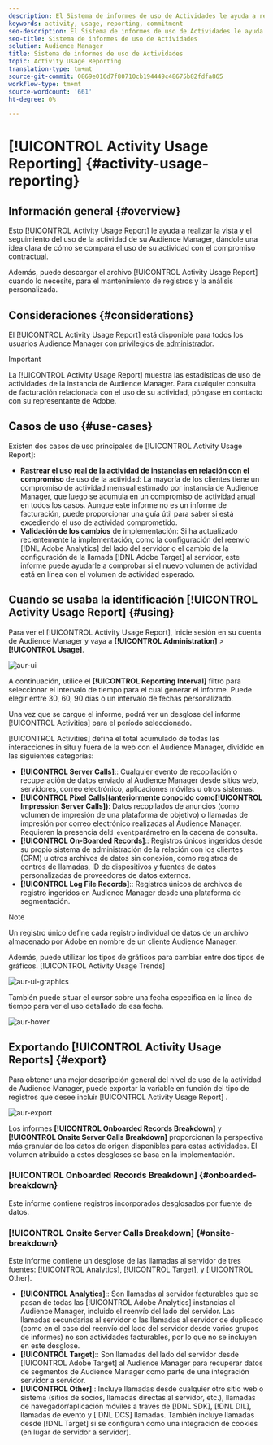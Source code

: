 ```yaml
---
description: El Sistema de informes de uso de Actividades le ayuda a realizar la vista y el seguimiento del uso de actividades para su instancia de Audience Manager, para que pueda comparar el uso real con el compromiso contractual.
keywords: activity, usage, reporting, commitment
seo-description: El Sistema de informes de uso de Actividades le ayuda a realizar la vista y el seguimiento del uso de actividades para su instancia de Audience Manager, para que pueda comparar el uso real con el compromiso contractual.
seo-title: Sistema de informes de uso de Actividades
solution: Audience Manager
title: Sistema de informes de uso de Actividades
topic: Activity Usage Reporting
translation-type: tm+mt
source-git-commit: 0869e016d7f80710cb194449c48675b82fdfa865
workflow-type: tm+mt
source-wordcount: '661'
ht-degree: 0%

---
```



# [!UICONTROL Activity Usage Reporting] {#activity-usage-reporting}

## Información general {#overview}

Esto [!UICONTROL Activity Usage Report] le ayuda a realizar la vista y el seguimiento del uso de la actividad de su Audience Manager, dándole una idea clara de cómo se compara el uso de su actividad con el compromiso contractual.

Además, puede descargar el archivo [!UICONTROL Activity Usage Report] cuando lo necesite, para el mantenimiento de registros y la análisis personalizada.

## Consideraciones {#considerations}

El [!UICONTROL Activity Usage Report] está disponible para todos los usuarios Audience Manager con privilegios [de administrador](edit-account-settings.md).

>[!IMPORTANT]
>
>La [!UICONTROL Activity Usage Report] muestra las estadísticas de uso de actividades de la instancia de Audience Manager. Para cualquier consulta de facturación relacionada con el uso de su actividad, póngase en contacto con su representante de Adobe.

## Casos de uso {#use-cases}

Existen dos casos de uso principales de [!UICONTROL Activity Usage Report]:

* **Rastrear el uso real de la actividad de instancias en relación con el compromiso** de uso de la actividad: La mayoría de los clientes tiene un compromiso de actividad mensual estimado por instancia de Audience Manager, que luego se acumula en un compromiso de actividad anual en todos los casos. Aunque este informe no es un informe de facturación, puede proporcionar una guía útil para saber si está excediendo el uso de actividad comprometido.
* **Validación de los cambios** de implementación: Si ha actualizado recientemente la implementación, como la configuración del reenvío [!DNL Adobe Analytics] del lado del servidor o el cambio de la configuración de la llamada [!DNL Adobe Target] al servidor, este informe puede ayudarle a comprobar si el nuevo volumen de actividad está en línea con el volumen de actividad esperado.

## Cuando se usaba la identificación [!UICONTROL Activity Usage Report] {#using}

Para ver el [!UICONTROL Activity Usage Report], inicie sesión en su cuenta de Audience Manager y vaya a **[!UICONTROL Administration]** > **[!UICONTROL Usage]**.

![aur-ui](assets/aur-ui.png)

A continuación, utilice el **[!UICONTROL Reporting Interval]** filtro para seleccionar el intervalo de tiempo para el cual generar el informe. Puede elegir entre 30, 60, 90 días o un intervalo de fechas personalizado.

Una vez que se cargue el informe, podrá ver un desglose del informe [!UICONTROL Activities] para el período seleccionado.

[!UICONTROL Activities] defina el total acumulado de todas las interacciones in situ y fuera de la web con el Audience Manager, dividido en las siguientes categorías:

* **[!UICONTROL Server Calls]**:: Cualquier evento de recopilación o recuperación de datos enviado al Audience Manager desde sitios web, servidores, correo electrónico, aplicaciones móviles u otros sistemas.
* **[!UICONTROL Pixel Calls](anteriormente conocido como[!UICONTROL Impression Server Calls])**: Datos recopilados de anuncios (como volumen de impresión de una plataforma de objetivo) o llamadas de impresión por correo electrónico realizadas al Audience Manager. Requieren la presencia del`d_event`parámetro en la cadena de consulta.
* **[!UICONTROL On-Boarded Records]**:: Registros únicos ingeridos desde su propio sistema de administración de la relación con los clientes (CRM) u otros archivos de datos sin conexión, como registros de centros de llamadas, ID de dispositivos y fuentes de datos personalizadas de proveedores de datos externos.
* **[!UICONTROL Log File Records]**:: Registros únicos de archivos de registro ingeridos en Audience Manager desde una plataforma de segmentación.

>[!NOTE]
>
>Un registro único define cada registro individual de datos de un archivo almacenado por Adobe en nombre de un cliente Audience Manager.

Además, puede utilizar los tipos de gráficos para cambiar entre dos tipos de gráficos. [!UICONTROL Activity Usage Trends]

![aur-ui-graphics](assets/aur-ui-graphs.png)

También puede situar el cursor sobre una fecha específica en la línea de tiempo para ver el uso detallado de esa fecha.

![aur-hover](assets/aur-hover.png)

## Exportando [!UICONTROL Activity Usage Reports] {#export}

Para obtener una mejor descripción general del nivel de uso de la actividad de Audience Manager, puede exportar la variable en función del tipo de registros que desee incluir [!UICONTROL Activity Usage Report] .

![aur-export](assets/aur-export.png)

Los informes **[!UICONTROL Onboarded Records Breakdown]** y **[!UICONTROL Onsite Server Calls Breakdown]** proporcionan la perspectiva más granular de los datos de origen disponibles para estas actividades. El volumen atribuido a estos desgloses se basa en la implementación.

### [!UICONTROL Onboarded Records Breakdown] {#onboarded-breakdown}

Este informe contiene registros incorporados desglosados por fuente de datos.

### [!UICONTROL Onsite Server Calls Breakdown] {#onsite-breakdown}

Este informe contiene un desglose de las llamadas al servidor de tres fuentes: [!UICONTROL Analytics], [!UICONTROL Target], y [!UICONTROL Other].

* **[!UICONTROL Analytics]**:: Son llamadas al servidor facturables que se pasan de todas las [!UICONTROL Adobe Analytics] instancias al Audience Manager, incluido el reenvío del lado del servidor. Las llamadas secundarias al servidor o las llamadas al servidor de duplicado (como en el caso del reenvío del lado del servidor desde varios grupos de informes) no son actividades facturables, por lo que no se incluyen en este desglose.
* **[!UICONTROL Target]**:: Son llamadas del lado del servidor desde [!UICONTROL Adobe Target] al Audience Manager para recuperar datos de segmentos de Audience Manager como parte de una integración servidor a servidor.
* **[!UICONTROL Other]**:: Incluye llamadas desde cualquier otro sitio web o sistema (sitios de socios, llamadas directas al servidor, etc.), llamadas de navegador/aplicación móviles a través de [!DNL SDK], [!DNL DIL], llamadas de evento y [!DNL DCS] llamadas. También incluye llamadas desde [!DNL Target] si se configuran como una integración de cookies (en lugar de servidor a servidor).
